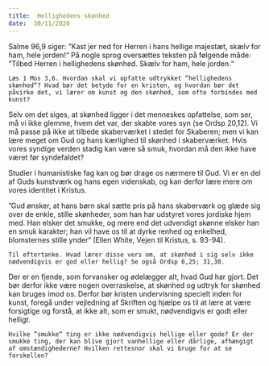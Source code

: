 ```yaml
---
title:  Hellighedens skønhed
date:  30/11/2020
---
```


Salme 96,9 siger: ”Kast jer ned for Herren i hans hellige majestæt, skælv for ham, hele jorden!“ På nogle sprog oversættes teksten på følgende måde: ”Tilbed Herren i hellighedens skønhed. Skælv for ham, hele jorden.“

`Læs 1 Mos 3,6. Hvordan skal vi opfatte udtrykket ”hellighedens skønhed“? Hvad bør det betyde for en kristen, og hvordan bør det påvirke det, vi lærer om kunst og den skønhed, som ofte forbindes med kunst?`

Selv om det siges, at skønhed ligger i det menneskes opfattelse, som ser, må vi ikke glemme, hvem det var, der skabte vores syn (se Ordsp 20,12). Vi må passe på ikke at tilbede skaberværket i stedet for Skaberen; men vi kan lære meget om Gud og hans kærlighed til skønhed i skaberværket. Hvis vores syndige verden stadig kan være så smuk, hvordan må den ikke have været før syndefaldet?

Studier i humanistiske fag kan og bør drage os nærmere til Gud. Vi er en del af Guds kunstværk og hans egen videnskab, og kan derfor lære mere om vores identitet i Kristus.

”Gud ønsker, at hans børn skal sætte pris på hans skaberværk og glæde sig over de enkle, stille skønheder, som han har udstyret vores jordiske hjem med. Han elsker det smukke, og mere end det udvendigt skønne elsker han en smuk karakter; han vil have os til at dyrke renhed og enkelhed, blomsternes stille ynder“ (Ellen White, Vejen til Kristus, s. 93-94).

`Til eftertanke. Hvad lærer disse vers om, at skønhed i sig selv ikke nødvendigvis er god eller hellig? Se også Ordsp 6,25; 31,30.`

Der er en fjende, som forvansker og ødelægger alt, hvad Gud har gjort. Det bør derfor ikke være nogen overraskelse, at skønhed og udtryk for skønhed kan bruges imod os. Derfor bør kristen undervisning specielt inden for kunst, foregå under vejledning af Skriften og hjælpe os til at lære at være forsigtige og forstå, at ikke alt, som er smukt, nødvendigvis er godt eller helligt.

`Hvilke ”smukke“ ting er ikke nødvendigvis hellige eller gode? Er der smukke ting, der kan blive gjort vanhellige eller dårlige, afhængigt af omstændighederne? Hvilken rettesnor skal vi bruge for at se forskellen?`